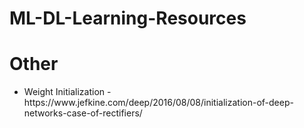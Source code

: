 # ML-DL-Learning-Resources




<h1> Other </h1>

<ul>
  <li>Weight Initialization - https://www.jefkine.com/deep/2016/08/08/initialization-of-deep-networks-case-of-rectifiers/ </li>
  </ul>
